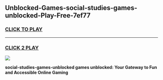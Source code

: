 
## Unblocked-Games-social-studies-games-unblocked-Play-Free-7ef77
<h3>
<a href="https://premium76.site?title=social-studies-games-unblocked&ref=22A">CLICK TO PLAY</a></h3>
<hr>

<h3>
<a href="https://premium76.site?title=social-studies-games-unblocked&ref=22A">CLICK 2 PLAY</a>
  
</h3>

<a href="https://premium76.site?title=social-studies-games-unblocked&ref=22A"><img src="https://clearcache.store/games.png"></a>


**social-studies-games-unblocked games unblocked: Your Gateway to Fun and Accessible Online Gaming**
